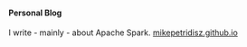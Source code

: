 #### Personal Blog

I write - mainly - about Apache Spark.
[mikepetridisz.github.io](http://mikepetridisz.github.io)
